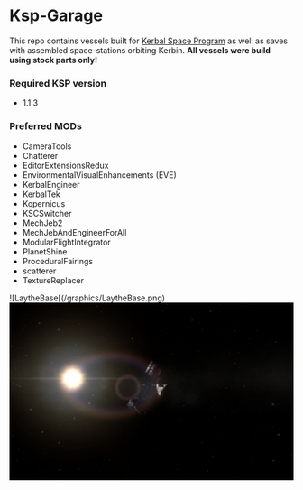 # Ksp-Garage

This repo contains vessels built for [Kerbal Space Program](https://kerbalspaceprogram.com) as well as saves with assembled space-stations orbiting Kerbin. **All vessels were build using stock parts only!**

### Required KSP version
* 1.1.3

### Preferred MODs
* CameraTools
* Chatterer
* EditorExtensionsRedux
* EnvironmentalVisualEnhancements (EVE)
* KerbalEngineer
* KerbalTek
* Kopernicus
* KSCSwitcher
* MechJeb2
* MechJebAndEngineerForAll
* ModularFlightIntegrator
* PlanetShine
* ProceduralFairings
* scatterer
* TextureReplacer

![LaytheBase[(/graphics/LaytheBase.png)
![OOSS](/graphics/OOSS.jpg)
